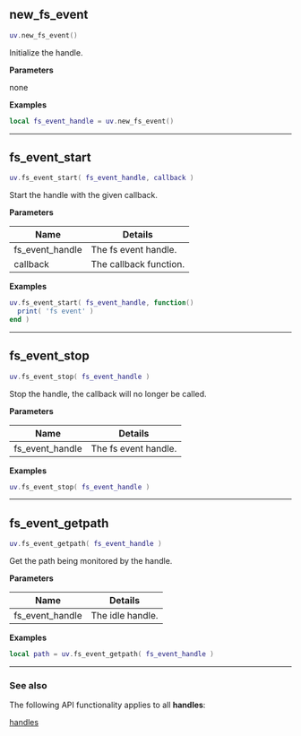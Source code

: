 ## new_fs_event

```lua
uv.new_fs_event()
```

Initialize the handle.

__Parameters__

none

__Examples__

```lua
local fs_event_handle = uv.new_fs_event()
```

---

## fs_event_start

```lua
uv.fs_event_start( fs_event_handle, callback )
```

Start the handle with the given callback.

__Parameters__

Name|Details
----|-------
fs_event_handle|The fs event handle.
callback|The callback function.

__Examples__

```lua
uv.fs_event_start( fs_event_handle, function()
  print( 'fs event' )
end )
```

---

## fs_event_stop

```lua
uv.fs_event_stop( fs_event_handle )
```

Stop the handle, the callback will no longer be called.

__Parameters__

Name|Details
----|-------
fs_event_handle|The fs event handle.

__Examples__

```lua
uv.fs_event_stop( fs_event_handle )
```

---

## fs_event_getpath

```lua
uv.fs_event_getpath( fs_event_handle )
```

Get the path being monitored by the handle.

__Parameters__

Name|Details
----|-------
fs_event_handle|The idle handle.

__Examples__

```lua
local path = uv.fs_event_getpath( fs_event_handle )
```

---

### See also

The following API functionality applies to all __handles__:

[handles](../handles)
